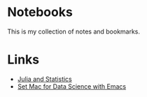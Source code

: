 # Notebooks

This is my collection of notes and bookmarks.

# Links 

- [Julia and Statistics](./notes/statjulia.html)
- [Set Mac for Data Science with Emacs](mac-emacs-data.md)
